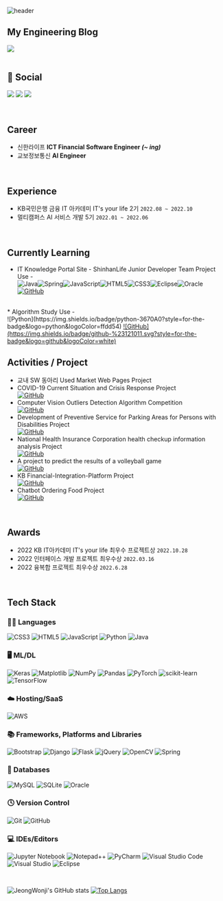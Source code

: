 ![header](https://capsule-render.vercel.app/api?type=waving&color=auto&height=300&section=header&text=Hi%20there👋&fontSize=90)

## My Engineering Blog
<div>
  <a href="https://blog.naver.com/PostList.naver?blogId=onegtwog" target="_blank">
    <img src="https://img.shields.io/badge/Naver Blog-03C75A?style=for-the-badge&logo=naver&logoColor=white" />
  </a>
</div>

<br />

## 💬 Social
<a href="mailto:wonjiprog@gmail.com" target="_blank"><img src="https://img.shields.io/badge/Gmail-EA4335?style=flat-square&logo=Gmail&logoColor=white"/></a> 
<a href="mailto:onegtwog@naver.com" target="_blank"><img src="https://img.shields.io/badge/Naver-03C75A?style=flat-square&logo=Naver&logoColor=white"/></a> 
<a href="https://github.com/JeongWonji?tab=repositories" target="_blank"><img src="https://img.shields.io/badge/GitHub-181717?style=flat-square&logo=GitHub&logoColor=white"/></a> 

<br />

## Career
- 신한라이프 <b> ICT Financial Software Engineer <i>(~ ing)</i></b>
- 교보정보통신 <b> AI Engineer </b> 

<br />

## Experience
* KB국민은행 금융 IT 아카데미 IT's your life 2기 `2022.08 ~ 2022.10`
* 멀티캠퍼스 AI 서비스 개발 5기 `2022.01 ~ 2022.06`

<br />

## Currently Learning
* IT Knowledge Portal Site - ShinhanLife Junior Developer Team Project
  Use - <br />
  ![Java](https://img.shields.io/badge/java-%23ED8B00.svg?style=for-the-badge&logo=java&logoColor=white)![Spring](https://img.shields.io/badge/spring-%236DB33F.svg?style=for-the-badge&logo=spring&logoColor=white)![JavaScript](https://img.shields.io/badge/javascript-%23323330.svg?style=for-the-badge&logo=javascript&logoColor=%23F7DF1E)![HTML5](https://img.shields.io/badge/html5-%23E34F26.svg?style=for-the-badge&logo=html5&logoColor=white)![CSS3](https://img.shields.io/badge/css3-%231572B6.svg?style=for-the-badge&logo=css3&logoColor=white)![Eclipse](https://img.shields.io/badge/Eclipse-FE7A16.svg?style=for-the-badge&logo=Eclipse&logoColor=white)![Oracle](https://img.shields.io/badge/Oracle-F80000?style=for-the-badge&logo=oracle&logoColor=white)
    <a href="https://github.com/JeongWonji/Minions" target="_blank">
    ![GitHub](https://img.shields.io/badge/github-%23121011.svg?style=for-the-badge&logo=github&logoColor=white)
  </a>
<br />
* Algorithm Study
  Use -	<br />
  ![Python](https://img.shields.io/badge/python-3670A0?style=for-the-badge&logo=python&logoColor=ffdd54)
    <a href="https://github.com/JeongWonji/algorithm-study" target="_blank">
    ![GitHub](https://img.shields.io/badge/github-%23121011.svg?style=for-the-badge&logo=github&logoColor=white)
  </a>

<br />

## Activities / Project
* 교내 SW 동아리 Used Market Web Pages Project   
* COVID-19 Current Situation and Crisis Response Project <br />
  <a href="https://github.com/JeongWonji/COVID-19_WebProject" target="_blank">
    ![GitHub](https://img.shields.io/badge/github-%23121011.svg?style=for-the-badge&logo=github&logoColor=white)
  </a>
* Computer Vision Outliers Detection Algorithm Competition <br />
    <a href="https://github.com/JeongWonji/AlgorithmCompetition" target="_blank">
    ![GitHub](https://img.shields.io/badge/github-%23121011.svg?style=for-the-badge&logo=github&logoColor=white)
  </a>
* Development of Preventive Service for Parking Areas for Persons with Disabilities Project <br />
     <a href="https://github.com/JeongWonji/DeepLearning_Project" target="_blank">
    ![GitHub](https://img.shields.io/badge/github-%23121011.svg?style=for-the-badge&logo=github&logoColor=white)
  </a>
* National Health Insurance Corporation health checkup information analysis Project <br />
    <a href="https://github.com/JeongWonji/Data_Analysis_Project" target="_blank">
    ![GitHub](https://img.shields.io/badge/github-%23121011.svg?style=for-the-badge&logo=github&logoColor=white)
  </a>
* A project to predict the results of a volleyball game <br />
    <a href="https://github.com/JeongWonji/Volleyprj" target="_blank">
    ![GitHub](https://img.shields.io/badge/github-%23121011.svg?style=for-the-badge&logo=github&logoColor=white)
  </a>
* KB Financial-Integration-Platform Project <br />
    <a href="https://github.com/JeongWonji/Financial-Integration-Platform" target="_blank">
    ![GitHub](https://img.shields.io/badge/github-%23121011.svg?style=for-the-badge&logo=github&logoColor=white)
  </a>
* Chatbot Ordering Food Project <br />
    <a href="https://github.com/JeongWonji/DeepLearning_ChatBot" target="_blank">
    ![GitHub](https://img.shields.io/badge/github-%23121011.svg?style=for-the-badge&logo=github&logoColor=white)
  </a>
  
<br />

## Awards
* 2022 KB IT아카데미 IT's your life 최우수 프로젝트상 `2022.10.28`
* 2022 인터페이스 개발 프로젝트 최우수상 `2022.03.16`
* 2022 융복합 프로젝트 최우수상 `2022.6.28`

<br />

## Tech Stack

### 🧑‍💻 Languages
![CSS3](https://img.shields.io/badge/css3-%231572B6.svg?style=for-the-badge&logo=css3&logoColor=white)
![HTML5](https://img.shields.io/badge/html5-%23E34F26.svg?style=for-the-badge&logo=html5&logoColor=white)
![JavaScript](https://img.shields.io/badge/javascript-%23323330.svg?style=for-the-badge&logo=javascript&logoColor=%23F7DF1E)
![Python](https://img.shields.io/badge/python-3670A0?style=for-the-badge&logo=python&logoColor=ffdd54)
![Java](https://img.shields.io/badge/java-%23ED8B00.svg?style=for-the-badge&logo=java&logoColor=white)

### 🖥️ ML/DL
![Keras](https://img.shields.io/badge/Keras-%23D00000.svg?style=for-the-badge&logo=Keras&logoColor=white)
![Matplotlib](https://img.shields.io/badge/Matplotlib-%23ffffff.svg?style=for-the-badge&logo=Matplotlib&logoColor=black)
![NumPy](https://img.shields.io/badge/numpy-%23013243.svg?style=for-the-badge&logo=numpy&logoColor=white)
![Pandas](https://img.shields.io/badge/pandas-%23150458.svg?style=for-the-badge&logo=pandas&logoColor=white)
![PyTorch](https://img.shields.io/badge/PyTorch-%23EE4C2C.svg?style=for-the-badge&logo=PyTorch&logoColor=white)
![scikit-learn](https://img.shields.io/badge/scikit--learn-%23F7931E.svg?style=for-the-badge&logo=scikit-learn&logoColor=white)
![TensorFlow](https://img.shields.io/badge/TensorFlow-%23FF6F00.svg?style=for-the-badge&logo=TensorFlow&logoColor=white)

### ☁️ Hosting/SaaS
![AWS](https://img.shields.io/badge/AWS-%23FF9900.svg?style=for-the-badge&logo=amazon-aws&logoColor=white)

### 📚 Frameworks, Platforms and Libraries
![Bootstrap](https://img.shields.io/badge/bootstrap-%23563D7C.svg?style=for-the-badge&logo=bootstrap&logoColor=white)
![Django](https://img.shields.io/badge/django-%23092E20.svg?style=for-the-badge&logo=django&logoColor=white)
![Flask](https://img.shields.io/badge/flask-%23000.svg?style=for-the-badge&logo=flask&logoColor=white)
![jQuery](https://img.shields.io/badge/jquery-%230769AD.svg?style=for-the-badge&logo=jquery&logoColor=white)
![OpenCV](https://img.shields.io/badge/opencv-%23white.svg?style=for-the-badge&logo=opencv&logoColor=white)
![Spring](https://img.shields.io/badge/spring-%236DB33F.svg?style=for-the-badge&logo=spring&logoColor=white)

### 💾 Databases
![MySQL](https://img.shields.io/badge/mysql-%2300f.svg?style=for-the-badge&logo=mysql&logoColor=white)
![SQLite](https://img.shields.io/badge/sqlite-%2307405e.svg?style=for-the-badge&logo=sqlite&logoColor=white)
![Oracle](https://img.shields.io/badge/Oracle-F80000?style=for-the-badge&logo=oracle&logoColor=white)

### 🕓 Version Control
![Git](https://img.shields.io/badge/git-%23F05033.svg?style=for-the-badge&logo=git&logoColor=white)
![GitHub](https://img.shields.io/badge/github-%23121011.svg?style=for-the-badge&logo=github&logoColor=white)

### 💻 IDEs/Editors
![Jupyter Notebook](https://img.shields.io/badge/jupyter-%23FA0F00.svg?style=for-the-badge&logo=jupyter&logoColor=white)
![Notepad++](https://img.shields.io/badge/Notepad++-90E59A.svg?style=for-the-badge&logo=notepad%2b%2b&logoColor=black)
![PyCharm](https://img.shields.io/badge/pycharm-143?style=for-the-badge&logo=pycharm&logoColor=black&color=black&labelColor=green)
![Visual Studio Code](https://img.shields.io/badge/Visual%20Studio%20Code-0078d7.svg?style=for-the-badge&logo=visual-studio-code&logoColor=white)
![Visual Studio](https://img.shields.io/badge/Visual%20Studio-5C2D91.svg?style=for-the-badge&logo=visual-studio&logoColor=white)
![Eclipse](https://img.shields.io/badge/Eclipse-FE7A16.svg?style=for-the-badge&logo=Eclipse&logoColor=white)

<br />

![JeongWonji's GitHub stats](https://github-readme-stats.vercel.app/api?username=JeongWonji&theme=nightowl&show_icons=true)
[![Top Langs](https://github-readme-stats.vercel.app/api/top-langs/?username=JeongWonji&layout=compact)](https://github.com/anuraghazra/github-readme-stats)



<!--
**choijungp/choijungp** is a ✨ _special_ ✨ repository because its `README.md` (this file) appears on your GitHub profile.
Here are some ideas to get you started:
- 🔭 I’m currently working on ...
- 🌱 I’m currently learning ...
- 👯 I’m looking to collaborate on ...
- 🤔 I’m looking for help with ...
- 💬 Ask me about ...
- 📫 How to reach me: ...
- 😄 Pronouns: ...
- ⚡ Fun fact: ...
-->
